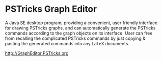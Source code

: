 PSTricks Graph Editor
===================

A Java SE desktop program, providing a convenient, user friendly interface for drawing PSTricks graphs, and can automatically generate the PSTricks commands according to the graph objects on its interface. User can free from recalling the complicated PSTricks commands by just copying &amp; pasting the generated commands into any LaTeX documents.

http://GraphEditor.PSTricks.org
